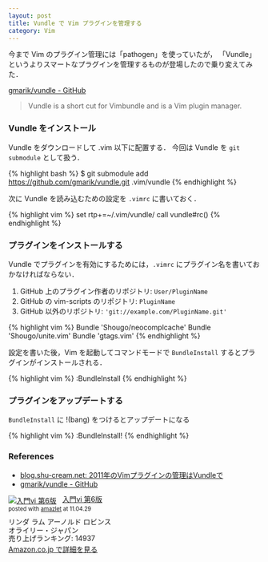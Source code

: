 ```yaml
---
layout: post
title: Vundle で Vim プラグインを管理する
category: Vim
---
```


今まで Vim のプラグイン管理には「pathogen」を使っていたが，
「Vundle」というよりスマートなプラグインを管理するものが登場したので乗り変えてみた．

[gmarik/vundle - GitHub](https://github.com/gmarik/vundle)

> Vundle is a short cut for Vimbundle and is a Vim plugin manager.

### Vundle をインストール

Vundle をダウンロードして .vim 以下に配置する．
今回は Vundle を `git submodule` として扱う．

{% highlight bash %}
$ git submodule add https://github.com/gmarik/vundle.git .vim/vundle
{% endhighlight %}

次に Vundle を読み込むための設定を `.vimrc` に書いておく．

{% highlight vim %}
set rtp+=~/.vim/vundle/
call vundle#rc()
{% endhighlight %}


### プラグインをインストールする

Vundle でプラグインを有効にするためには，`.vimrc` にプラグイン名を書いておかなければならない．

1. GitHub 上のプラグイン作者のリポジトリ: `User/PluginName`
2. GitHub の vim-scripts のリポジトリ: `PluginName`
3. GitHub 以外のリポジトリ: `'git://example.com/PluginName.git'`

{% highlight vim %}
Bundle 'Shougo/neocomplcache'
Bundle 'Shougo/unite.vim'
Bundle 'gtags.vim'
{% endhighlight %}

設定を書いた後，Vim を起動してコマンドモードで `BundleInstall` するとプラグインがインストールされる．

{% highlight vim %}
:BundleInstall
{% endhighlight %}


### プラグインをアップデートする

`BundleInstall` に !(bang) をつけるとアップデートになる

{% highlight vim %}
:BundleInstall!
{% endhighlight %}


### References

- [blog.shu-cream.net: 2011年のVimプラグインの管理はVundleで](http://shu-cream.blogspot.com/2011/04/2011vimvundle.html)
- [gmarik/vundle - GitHub](https://github.com/gmarik/vundle)

<div class="amazlet-box" style="margin-bottom:0px;"><div class="amazlet-image" style="float:left;margin:0px 12px 1px 0px;"><a href="http://www.amazon.co.jp/exec/obidos/ASIN/4873110831/tomohiro-t-22/ref=nosim/" name="amazletlink" target="_blank"><img src="http://ecx.images-amazon.com/images/I/419SM7TDHZL._SL160_.jpg" alt="入門vi 第6版" style="border: none;" /></a></div><div class="amazlet-info" style="line-height:120%; margin-bottom: 10px"><div class="amazlet-name" style="margin-bottom:10px;line-height:120%"><a href="http://www.amazon.co.jp/exec/obidos/ASIN/4873110831/tomohiro-t-22/ref=nosim/" name="amazletlink" target="_blank">入門vi 第6版</a><div class="amazlet-powered-date" style="font-size:80%;margin-top:5px;line-height:120%">posted with <a href="http://www.amazlet.com/browse/ASIN/4873110831/tomohiro-t-22/ref=nosim/" title="入門vi 第6版" target="_blank">amazlet</a> at 11.04.29</div></div><div class="amazlet-detail">リンダ ラム アーノルド ロビンス <br />オライリー・ジャパン <br />売り上げランキング: 14937<br /></div><div class="amazlet-sub-info" style="float: left;"><div class="amazlet-link" style="margin-top: 5px"><a href="http://www.amazon.co.jp/exec/obidos/ASIN/4873110831/tomohiro-t-22/ref=nosim/" name="amazletlink" target="_blank">Amazon.co.jp で詳細を見る</a></div></div></div><div class="amazlet-footer" style="clear: left"></div></div>
